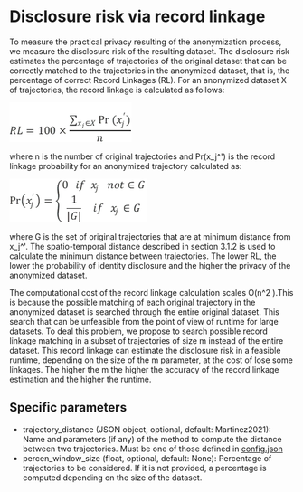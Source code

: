 # Disclosure risk via record linkage

To measure the practical privacy resulting of the anonymization process, we measure the disclosure risk of the resulting dataset. The disclosure risk estimates the percentage of trajectories of the original dataset that can be correctly matched to the trajectories in the anonymized dataset, that is, the percentage of correct Record Linkages (RL). For an anonymized dataset X of trajectories, the record linkage is calculated as follows:

![recordLinkage.png](img/recordLinkage.png)

where n is the number of original trajectories and Pr⁡(x_j^') is the record linkage probability for an anonymized trajectory calculated as:

![recordLinkage_2.png](img/recordLinkage_2.png)

where G is the set of original trajectories that are at minimum distance from x_j^'. The spatio-temporal distance described in section 3.1.2 is used to calculate the minimum distance between trajectories. The lower RL, the lower the probability of identity disclosure and the higher the privacy of the anonymized dataset.

The computational cost of the record linkage calculation scales O(n^2 ).This is because the possible matching of each original trajectory in the anonymized dataset is searched through the entire original dataset. This search that can be unfeasible from the point of view of runtime for large datasets. To deal this problem, we propose to search possible record linkage matching in a subset of trajectories of size m instead of the entire dataset. This record linkage can estimate the disclosure risk in a feasible runtime, depending on the size of the m parameter, at the cost of lose some linkages. The higher the m the higher the accuracy of the record linkage estimation and the higher the runtime.    


## Specific parameters

- trajectory_distance (JSON object, optional, default: Martinez2021):  Name and parameters (if any) of the method to compute the distance between two trajectories. Must be one of those defined in [config.json](../mob_data_anonymizer/config.json)
- percen_window_size (float, optional, default: None): Percentage of trajectories to be considered. If it is not provided, a percentage is computed depending on the size of the dataset.
